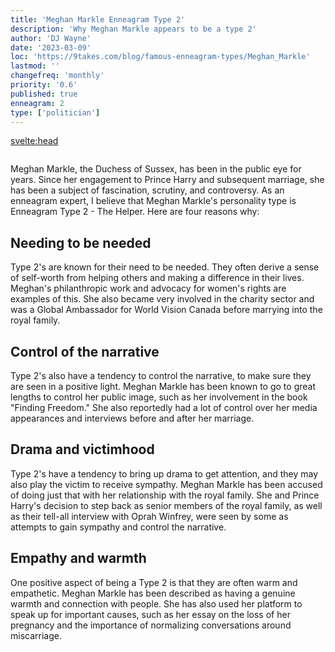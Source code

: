 ```yaml
---
title: 'Meghan Markle Enneagram Type 2'
description: 'Why Meghan Markle appears to be a type 2'
author: 'DJ Wayne'
date: '2023-03-09'
loc: 'https://9takes.com/blog/famous-enneagram-types/Meghan_Markle'
lastmod: ''
changefreq: 'monthly'
priority: '0.6'
published: true
enneagram: 2
type: ['politician']
---
```


<svelte:head>
  <meta property="og:image" content="https://9takes.com/types/2s/Meghan_Markle.webp" />
  <link rel="canonical" href="https://9takes.com/blog/famous-enneagram-types/Meghan_Markle">
</svelte:head>
<script>
	import  PopCard  from "../../lib/components/atoms/PopCard.svelte";
</script>
<div
	style="display: flex;
    justify-content: center;
	"
>
	<PopCard
		image={`/types/2s/${'Meghan_Markle'}.webp`}
		showIcon={false}
		text="Meghan Markle"
		subtext=""
	/>
</div>

Meghan Markle, the Duchess of Sussex, has been in the public eye for years. Since her engagement to Prince Harry and subsequent marriage, she has been a subject of fascination, scrutiny, and controversy. As an enneagram expert, I believe that Meghan Markle's personality type is Enneagram Type 2 - The Helper. Here are four reasons why:

## Needing to be needed

Type 2's are known for their need to be needed. They often derive a sense of self-worth from helping others and making a difference in their lives. Meghan's philanthropic work and advocacy for women's rights are examples of this. She also became very involved in the charity sector and was a Global Ambassador for World Vision Canada before marrying into the royal family.

## Control of the narrative

Type 2's also have a tendency to control the narrative, to make sure they are seen in a positive light. Meghan Markle has been known to go to great lengths to control her public image, such as her involvement in the book "Finding Freedom." She also reportedly had a lot of control over her media appearances and interviews before and after her marriage.

## Drama and victimhood

Type 2's have a tendency to bring up drama to get attention, and they may also play the victim to receive sympathy. Meghan Markle has been accused of doing just that with her relationship with the royal family. She and Prince Harry's decision to step back as senior members of the royal family, as well as their tell-all interview with Oprah Winfrey, were seen by some as attempts to gain sympathy and control the narrative.

## Empathy and warmth

One positive aspect of being a Type 2 is that they are often warm and empathetic. Meghan Markle has been described as having a genuine warmth and connection with people. She has also used her platform to speak up for important causes, such as her essay on the loss of her pregnancy and the importance of normalizing conversations around miscarriage.
